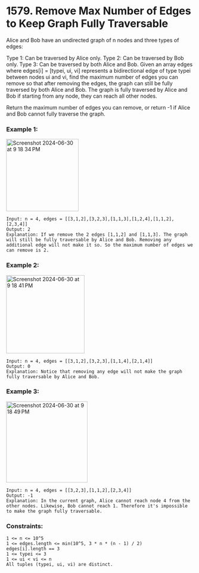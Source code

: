 # 1579. Remove Max Number of Edges to Keep Graph Fully Traversable

Alice and Bob have an undirected graph of n nodes and three types of edges:

Type 1: Can be traversed by Alice only.
Type 2: Can be traversed by Bob only.
Type 3: Can be traversed by both Alice and Bob.
Given an array edges where edges[i] = [typei, ui, vi] represents a bidirectional edge of type typei between nodes ui and vi, find the maximum number of edges you can remove so that after removing the edges, the graph can still be fully traversed by both Alice and Bob. The graph is fully traversed by Alice and Bob if starting from any node, they can reach all other nodes.

Return the maximum number of edges you can remove, or return -1 if Alice and Bob cannot fully traverse the graph.

 

### Example 1:
<img width="194" alt="Screenshot 2024-06-30 at 9 18 34 PM" src="https://github.com/Alisherka7/LeetCode/assets/38793933/1b1a7fd6-7013-4c85-ae8f-d90350828514">


```
Input: n = 4, edges = [[3,1,2],[3,2,3],[1,1,3],[1,2,4],[1,1,2],[2,3,4]]
Output: 2
Explanation: If we remove the 2 edges [1,1,2] and [1,1,3]. The graph will still be fully traversable by Alice and Bob. Removing any additional edge will not make it so. So the maximum number of edges we can remove is 2.
```
### Example 2:
<img width="210" alt="Screenshot 2024-06-30 at 9 18 41 PM" src="https://github.com/Alisherka7/LeetCode/assets/38793933/60e0d7dc-ce10-4f89-bff4-26f452f39ff6">


```
Input: n = 4, edges = [[3,1,2],[3,2,3],[1,1,4],[2,1,4]]
Output: 0
Explanation: Notice that removing any edge will not make the graph fully traversable by Alice and Bob.
```
### Example 3:
<img width="218" alt="Screenshot 2024-06-30 at 9 18 49 PM" src="https://github.com/Alisherka7/LeetCode/assets/38793933/6102616e-54e6-4521-8995-ad5edf0f4f59">


```
Input: n = 4, edges = [[3,2,3],[1,1,2],[2,3,4]]
Output: -1
Explanation: In the current graph, Alice cannot reach node 4 from the other nodes. Likewise, Bob cannot reach 1. Therefore it's impossible to make the graph fully traversable.
```

 

### Constraints:
```
1 <= n <= 10^5
1 <= edges.length <= min(10^5, 3 * n * (n - 1) / 2)
edges[i].length == 3
1 <= typei <= 3
1 <= ui < vi <= n
All tuples (typei, ui, vi) are distinct.
```
